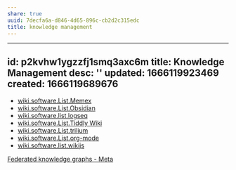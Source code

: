 ```yaml
---
share: true
uuid: 7decfa6a-d846-4d65-896c-cb2d2c315edc
title: knowledge management
---
```

---
id: p2kvhw1ygzzfj1smq3axc6m
title: Knowledge Management
desc: ''
updated: 1666119923469
created: 1666119689676
---

* [wiki.software.List.Memex](/undefined)
* [wiki.software.List.Obsidian](/undefined)
* [wiki.software.list.logseq](/undefined)
* [wiki.software.List.Tiddly Wiki](/undefined)
* [wiki.software.List.trilium](/undefined)
* [wiki.software.List.org-mode](/undefined)
* [wiki.software.list.wikijs](/undefined)


[Federated knowledge graphs - Meta](https://meta.wikimedia.org/wiki/Federated_knowledge_graphs)